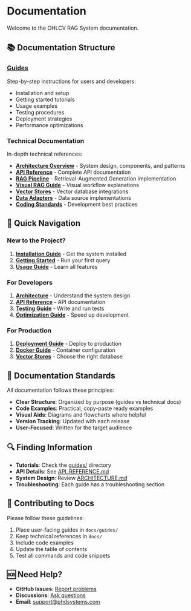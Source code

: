 # Documentation

Welcome to the OHLCV RAG System documentation.

## 📚 Documentation Structure

### [Guides](guides/)
Step-by-step instructions for users and developers:
- Installation and setup
- Getting started tutorials
- Usage examples
- Testing procedures
- Deployment strategies
- Performance optimizations

### Technical Documentation
In-depth technical references:
- **[Architecture Overview](ARCHITECTURE.md)** - System design, components, and patterns
- **[API Reference](API_REFERENCE.md)** - Complete API documentation
- **[RAG Pipeline](RAG_PIPELINE.md)** - Retrieval-Augmented Generation implementation
- **[Visual RAG Guide](RAG_PIPELINE_VISUAL.md)** - Visual workflow explanations
- **[Vector Stores](VECTOR_STORES.md)** - Vector database integrations
- **[Data Adapters](DATA_ADAPTERS.md)** - Data source implementations
- **[Coding Standards](CODING_STANDARDS.md)** - Development best practices

## 🚀 Quick Navigation

### New to the Project?
1. **[Installation Guide](guides/INSTALLATION.md)** - Get the system installed
2. **[Getting Started](guides/GETTING_STARTED.md)** - Run your first query
3. **[Usage Guide](guides/USAGE.md)** - Learn all features

### For Developers
1. **[Architecture](ARCHITECTURE.md)** - Understand the system design
2. **[API Reference](API_REFERENCE.md)** - API documentation
3. **[Testing Guide](guides/TESTING.md)** - Write and run tests
4. **[Optimization Guide](guides/OPTIMIZATION_GUIDE.md)** - Speed up development

### For Production
1. **[Deployment Guide](guides/DEPLOYMENT.md)** - Deploy to production
2. **[Docker Guide](guides/DOCKER.md)** - Container configuration
3. **[Vector Stores](VECTOR_STORES.md)** - Choose the right database

## 📖 Documentation Standards

All documentation follows these principles:
- **Clear Structure**: Organized by purpose (guides vs technical docs)
- **Code Examples**: Practical, copy-paste ready examples
- **Visual Aids**: Diagrams and flowcharts where helpful
- **Version Tracking**: Updated with each release
- **User-Focused**: Written for the target audience

## 🔍 Finding Information

- **Tutorials**: Check the [guides/](guides/) directory
- **API Details**: See [API_REFERENCE.md](API_REFERENCE.md)
- **System Design**: Review [ARCHITECTURE.md](ARCHITECTURE.md)
- **Troubleshooting**: Each guide has a troubleshooting section

## 📝 Contributing to Docs

Please follow these guidelines:
1. Place user-facing guides in `docs/guides/`
2. Keep technical references in `docs/`
3. Include code examples
4. Update the table of contents
5. Test all commands and code snippets

## 🆘 Need Help?

- **GitHub Issues**: [Report problems](https://github.com/phdsystems/ohlcv-rag-system/issues)
- **Discussions**: [Ask questions](https://github.com/phdsystems/ohlcv-rag-system/discussions)
- **Email**: support@phdsystems.com